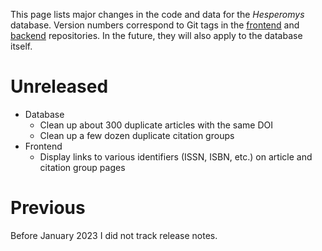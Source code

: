 This page lists major changes in the code and data for the _Hesperomys_ database.
Version numbers correspond to Git tags in the
[frontend](https://github.com/JelleZijlstra/hesperomys/) and
[backend](https://github.com/JelleZijlstra/taxonomy/) repositories. In the future,
they will also apply to the database itself.

# Unreleased

- Database
    - Clean up about 300 duplicate articles with the same DOI
    - Clean up a few dozen duplicate citation groups
- Frontend
    - Display links to various identifiers (ISSN, ISBN, etc.) on
      article and citation group pages

# Previous

Before January 2023 I did not track release notes.
